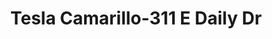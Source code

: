 ---
title: "Tesla Camarillo-311 E Daily Dr"
url: /camarillo/tesla-camarillo-311-e-daily-dr/
shop: car
---